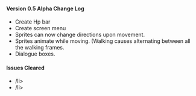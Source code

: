 <h4>Version 0.5 Alpha Change Log</h4>
<ul>
	<li>Create Hp bar</li>
	<li>Create screen menu</li>
	<li>Sprites can now change directions upon movement.</li>
	<li>Sprites animate while moving. (Walking causes alternating between all the walking frames.</li>
	<li>Dialogue boxes.</li>
</ul>

<h4>Issues Cleared</h4>
<ul>
	<li>/li>
	<li>/li>
</ul>
